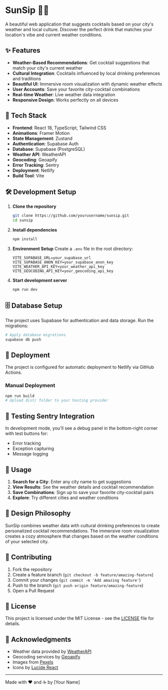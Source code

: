 # SunSip 🌅🍹

A beautiful web application that suggests cocktails based on your city's weather and local culture. Discover the perfect drink that matches your location's vibe and current weather conditions.

## ✨ Features

- **Weather-Based Recommendations**: Get cocktail suggestions that match your city's current weather
- **Cultural Integration**: Cocktails influenced by local drinking preferences and traditions
- **Beautiful UI**: Immersive room visualization with dynamic weather effects
- **User Accounts**: Save your favorite city-cocktail combinations
- **Real-time Weather**: Live weather data integration
- **Responsive Design**: Works perfectly on all devices

## 🚀 Tech Stack

- **Frontend**: React 18, TypeScript, Tailwind CSS
- **Animations**: Framer Motion
- **State Management**: Zustand
- **Authentication**: Supabase Auth
- **Database**: Supabase (PostgreSQL)
- **Weather API**: WeatherAPI
- **Geocoding**: Geoapify
- **Error Tracking**: Sentry
- **Deployment**: Netlify
- **Build Tool**: Vite

## 🛠️ Development Setup

1. **Clone the repository**
   ```bash
   git clone https://github.com/yourusername/sunsip.git
   cd sunsip
   ```

2. **Install dependencies**
   ```bash
   npm install
   ```

3. **Environment Setup**
   Create a `.env` file in the root directory:
   ```env
   VITE_SUPABASE_URL=your_supabase_url
   VITE_SUPABASE_ANON_KEY=your_supabase_anon_key
   VITE_WEATHER_API_KEY=your_weather_api_key
   VITE_GEOCODING_API_KEY=your_geocoding_api_key
   ```

4. **Start development server**
   ```bash
   npm run dev
   ```

## 🗄️ Database Setup

The project uses Supabase for authentication and data storage. Run the migrations:

```bash
# Apply database migrations
supabase db push
```

## 🚀 Deployment

The project is configured for automatic deployment to Netlify via GitHub Actions.

### Manual Deployment
```bash
npm run build
# Upload dist/ folder to your hosting provider
```

## 🧪 Testing Sentry Integration

In development mode, you'll see a debug panel in the bottom-right corner with test buttons for:
- Error tracking
- Exception capturing
- Message logging

## 📱 Usage

1. **Search for a City**: Enter any city name to get suggestions
2. **View Results**: See the weather details and cocktail recommendation
3. **Save Combinations**: Sign up to save your favorite city-cocktail pairs
4. **Explore**: Try different cities and weather conditions

## 🎨 Design Philosophy

SunSip combines weather data with cultural drinking preferences to create personalized cocktail recommendations. The immersive room visualization creates a cozy atmosphere that changes based on the weather conditions of your selected city.

## 🤝 Contributing

1. Fork the repository
2. Create a feature branch (`git checkout -b feature/amazing-feature`)
3. Commit your changes (`git commit -m 'Add amazing feature'`)
4. Push to the branch (`git push origin feature/amazing-feature`)
5. Open a Pull Request

## 📄 License

This project is licensed under the MIT License - see the [LICENSE](LICENSE) file for details.

## 🙏 Acknowledgments

- Weather data provided by [WeatherAPI](https://weatherapi.com/)
- Geocoding services by [Geoapify](https://geoapify.com/)
- Images from [Pexels](https://pexels.com/)
- Icons by [Lucide React](https://lucide.dev/)

---

Made with ❤️ and ☕ by [Your Name]